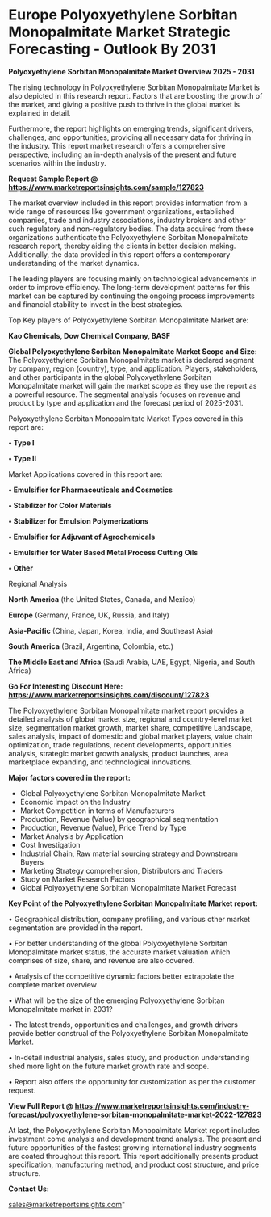  # Europe Polyoxyethylene Sorbitan Monopalmitate Market Strategic Forecasting - Outlook By 2031

<Strong> Polyoxyethylene Sorbitan Monopalmitate Market Overview 2025 - 2031</strong>

The rising technology in Polyoxyethylene Sorbitan Monopalmitate Market is also depicted in this research report. Factors that are boosting the growth of the market, and giving a positive push to thrive in the global market is explained in detail.

Furthermore, the report highlights on emerging trends, significant drivers, challenges, and opportunities, providing all necessary data for thriving in the industry. This report market research offers a comprehensive perspective, including an in-depth analysis of the present and future scenarios within the industry.

<strong>Request Sample Report @ <a href=https://www.marketreportsinsights.com/sample/127823>https://www.marketreportsinsights.com/sample/127823</a></strong>

The market overview included in this report provides information from a wide range of resources like government organizations, established companies, trade and industry associations, industry brokers and other such regulatory and non-regulatory bodies. The data acquired from these organizations authenticate the Polyoxyethylene Sorbitan Monopalmitate research report, thereby aiding the clients in better decision making. Additionally, the data provided in this report offers a contemporary understanding of the market dynamics.

The leading players are focusing mainly on technological advancements in order to improve efficiency. The long-term development patterns for this market can be captured by continuing the ongoing process improvements and financial stability to invest in the best strategies.

Top Key players of Polyoxyethylene Sorbitan Monopalmitate Market are:

<strong>Kao Chemicals, Dow Chemical Company, BASF</strong>

<strong><b>Global Polyoxyethylene Sorbitan Monopalmitate Market Scope and Size:</b></strong>
The Polyoxyethylene Sorbitan Monopalmitate market is declared segment by company, region (country), type, and application. Players, stakeholders, and other participants in the global Polyoxyethylene Sorbitan Monopalmitate market will gain the market scope as they use the report as a powerful resource. The segmental analysis focuses on revenue and product by type and application and the forecast period of 2025-2031.

Polyoxyethylene Sorbitan Monopalmitate Market Types covered in this report are:

<strong>• Type I

• Type II</strong>

Market Applications covered in this report are:

<strong>• Emulsifier for Pharmaceuticals and Cosmetics

• Stabilizer for Color Materials

• Stabilizer for Emulsion Polymerizations

• Emulsifier for Adjuvant of Agrochemicals

• Emulsifier for Water Based Metal Process Cutting Oils

• Other</strong> 

Regional Analysis

<strong>North America</strong> (the United States, Canada, and Mexico)

<strong>Europe</strong> (Germany, France, UK, Russia, and Italy)

<strong>Asia-Pacific</strong> (China, Japan, Korea, India, and Southeast Asia)

<strong>South America</strong> (Brazil, Argentina, Colombia, etc.)

<strong>The Middle East and Africa</strong> (Saudi Arabia, UAE, Egypt, Nigeria, and South Africa)

<strong>Go For Interesting Discount Here: <a href=https://www.marketreportsinsights.com/discount/127823>https://www.marketreportsinsights.com/discount/127823</a></strong>

The Polyoxyethylene Sorbitan Monopalmitate market report provides a detailed analysis of global market size, regional and country-level market size, segmentation market growth, market share, competitive Landscape, sales analysis, impact of domestic and global market players, value chain optimization, trade regulations, recent developments, opportunities analysis, strategic market growth analysis, product launches, area marketplace expanding, and technological innovations.

<strong><b>Major factors covered in the report:</b></strong>
<ul>
  <li>Global Polyoxyethylene Sorbitan Monopalmitate Market </li>
  <li>Economic Impact on the Industry</li>
  <li>Market Competition in terms of Manufacturers</li>
  <li>Production, Revenue (Value) by geographical segmentation</li>
  <li>Production, Revenue (Value), Price Trend by Type</li>
  <li>Market Analysis by Application</li>
  <li>Cost Investigation</li>
  <li>Industrial Chain, Raw material sourcing strategy and Downstream Buyers</li>
  <li>Marketing Strategy comprehension, Distributors and Traders</li>
  <li>Study on Market Research Factors</li>
  <li>Global Polyoxyethylene Sorbitan Monopalmitate Market Forecast</li>
</ul>

<strong><b>Key Point of the Polyoxyethylene Sorbitan Monopalmitate Market report:</b></strong>

• Geographical distribution, company profiling, and various other market segmentation are provided in the report.

• For better understanding of the global Polyoxyethylene Sorbitan Monopalmitate market status, the accurate market valuation which comprises of size, share, and revenue are also covered.

• Analysis of the competitive dynamic factors better extrapolate the complete market overview

• What will be the size of the emerging Polyoxyethylene Sorbitan Monopalmitate market in 2031?

• The latest trends, opportunities and challenges, and growth drivers provide better construal of the Polyoxyethylene Sorbitan Monopalmitate Market.

• In-detail industrial analysis, sales study, and production understanding shed more light on the future market growth rate and scope.

• Report also offers the opportunity for customization as per the customer request.

<strong><b>View Full Report @ <a href=https://www.marketreportsinsights.com/industry-forecast/polyoxyethylene-sorbitan-monopalmitate-market-2022-127823>https://www.marketreportsinsights.com/industry-forecast/polyoxyethylene-sorbitan-monopalmitate-market-2022-127823</a></b></strong>


At last, the Polyoxyethylene Sorbitan Monopalmitate Market report includes investment come analysis and development trend analysis. The present and future opportunities of the fastest growing international industry segments are coated throughout this report. This report additionally presents product specification, manufacturing method, and product cost structure, and price structure.

<strong>Contact Us:</strong>

sales@marketreportsinsights.com"
